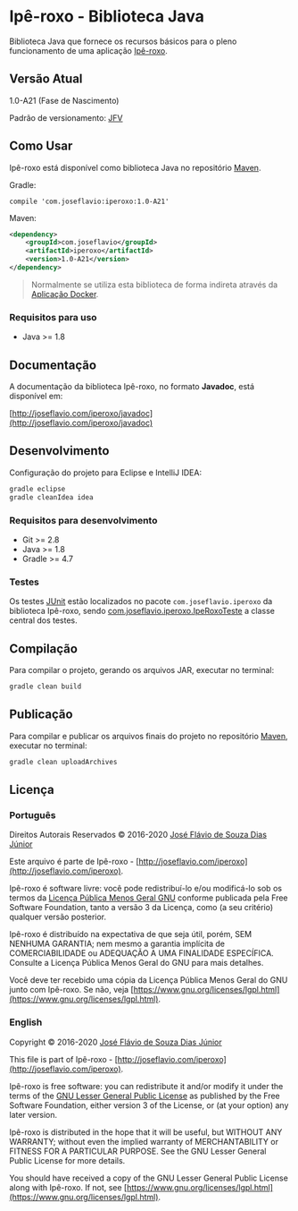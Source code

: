 # Ipê-roxo - Biblioteca Java

Biblioteca Java que fornece os recursos básicos para o pleno funcionamento de uma aplicação [Ipê-roxo](https://github.com/joseflaviojr/iperoxo).

## Versão Atual

1.0-A21 (Fase de Nascimento)

Padrão de versionamento: [JFV](http://joseflavio.com/jfv)

## Como Usar

Ipê-roxo está disponível como biblioteca Java no repositório [Maven](http://search.maven.org/#artifactdetails%7Ccom.joseflavio%7Ciperoxo%7C1.0-A21%7Cjar).

Gradle:

```
compile 'com.joseflavio:iperoxo:1.0-A21'
```

Maven:

```xml
<dependency>
    <groupId>com.joseflavio</groupId>
    <artifactId>iperoxo</artifactId>
    <version>1.0-A21</version>
</dependency>
```

> Normalmente se utiliza esta biblioteca de forma indireta através da [Aplicação Docker](https://github.com/joseflaviojr/iperoxo/tree/master/iperoxo-docker).

### Requisitos para uso

* Java >= 1.8

## Documentação

A documentação da biblioteca Ipê-roxo, no formato **Javadoc**, está disponível em:

[http://joseflavio.com/iperoxo/javadoc](http://joseflavio.com/iperoxo/javadoc)

## Desenvolvimento

Configuração do projeto para Eclipse e IntelliJ IDEA:

```sh
gradle eclipse
gradle cleanIdea idea
```

### Requisitos para desenvolvimento

* Git >= 2.8
* Java >= 1.8
* Gradle >= 4.7

### Testes

Os testes [JUnit](https://junit.org/junit4/) estão localizados no pacote `com.joseflavio.iperoxo` da biblioteca Ipê-roxo, sendo [com.joseflavio.iperoxo.IpeRoxoTeste](https://github.com/joseflaviojr/iperoxo/blob/master/iperoxo-java/fonte/com/joseflavio/iperoxo/IpeRoxoTeste.java) a classe central dos testes.

## Compilação

Para compilar o projeto, gerando os arquivos JAR, executar no terminal:

```sh
gradle clean build
```

## Publicação

Para compilar e publicar os arquivos finais do projeto no repositório [Maven](http://search.maven.org/#artifactdetails%7Ccom.joseflavio%7Ciperoxo%7C1.0-A21%7Cjar), executar no terminal:

```sh
gradle clean uploadArchives
```

## Licença

### Português

Direitos Autorais Reservados &copy; 2016-2020 [José Flávio de Souza Dias Júnior](http://joseflavio.com)

Este arquivo é parte de Ipê-roxo - [http://joseflavio.com/iperoxo](http://joseflavio.com/iperoxo).

Ipê-roxo é software livre: você pode redistribuí-lo e/ou modificá-lo
sob os termos da [Licença Pública Menos Geral GNU](https://www.gnu.org/licenses/lgpl.html) conforme publicada pela
Free Software Foundation, tanto a versão 3 da Licença, como
(a seu critério) qualquer versão posterior.

Ipê-roxo é distribuído na expectativa de que seja útil,
porém, SEM NENHUMA GARANTIA; nem mesmo a garantia implícita de
COMERCIABILIDADE ou ADEQUAÇÃO A UMA FINALIDADE ESPECÍFICA. Consulte a
Licença Pública Menos Geral do GNU para mais detalhes.

Você deve ter recebido uma cópia da Licença Pública Menos Geral do GNU
junto com Ipê-roxo. Se não, veja [https://www.gnu.org/licenses/lgpl.html](https://www.gnu.org/licenses/lgpl.html).

### English

Copyright &copy; 2016-2020 [José Flávio de Souza Dias Júnior](http://joseflavio.com)

This file is part of Ipê-roxo - [http://joseflavio.com/iperoxo](http://joseflavio.com/iperoxo).

Ipê-roxo is free software: you can redistribute it and/or modify
it under the terms of the [GNU Lesser General Public License](https://www.gnu.org/licenses/lgpl.html) as published by
the Free Software Foundation, either version 3 of the License, or
(at your option) any later version.

Ipê-roxo is distributed in the hope that it will be useful,
but WITHOUT ANY WARRANTY; without even the implied warranty of
MERCHANTABILITY or FITNESS FOR A PARTICULAR PURPOSE. See the
GNU Lesser General Public License for more details.

You should have received a copy of the GNU Lesser General Public License
along with Ipê-roxo. If not, see [https://www.gnu.org/licenses/lgpl.html](https://www.gnu.org/licenses/lgpl.html).

